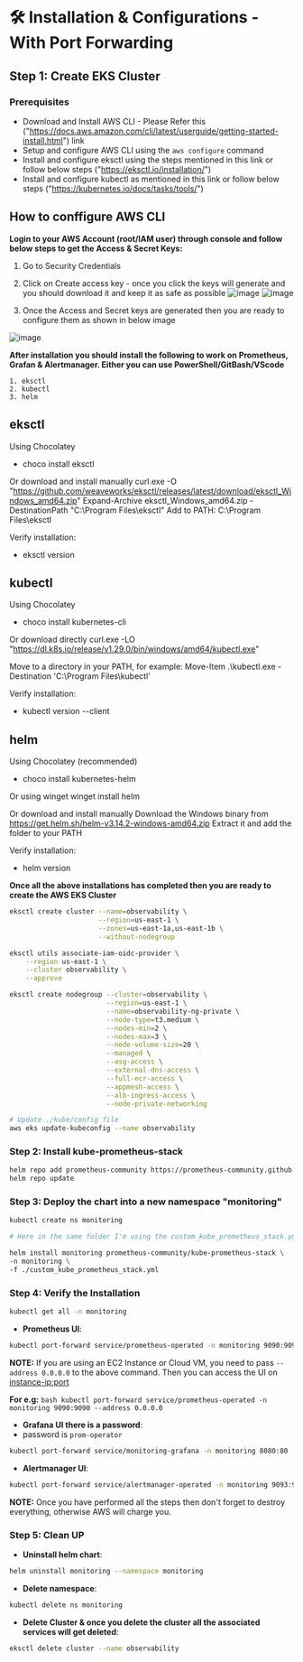 # 🛠️  Installation & Configurations - With Port Forwarding
## Step 1: Create EKS Cluster

### Prerequisites
- Download and Install AWS CLI - Please Refer this ("https://docs.aws.amazon.com/cli/latest/userguide/getting-started-install.html") link
- Setup and configure AWS CLI using the `aws configure` command
- Install and configure eksctl using the steps mentioned in this link or follow below steps ("https://eksctl.io/installation/")
- Install and configure kubectl as mentioned in this link or follow below steps ("https://kubernetes.io/docs/tasks/tools/")

## How to conffigure AWS CLI
**Login to your AWS Account (root/IAM user) through console and follow below steps to get the Access & Secret Keys:**

1. Go to Security Credentials
2. Click on Create access key - once you click the keys will generate and you should download it and keep it as safe as possible
![image](https://github.com/user-attachments/assets/c996bc93-ab4e-4ef5-a702-bb02e3e7ccb1)
![image](https://github.com/user-attachments/assets/36aec483-0d02-409b-9f52-9cb868b86c55)

4. Once the Access and Secret keys are generated then you are ready to configure them as shown in below image
  
![image](https://github.com/user-attachments/assets/5614fd31-9151-442c-8a87-f05fc7a44132)


**After installation you should install the following to work on Prometheus, Grafan & Alertmanager. Either you can use PowerShell/GitBash/VScode**

    1. eksctl
    2. kubectl
    3. helm

## eksctl

Using Chocolatey
- choco install eksctl

Or download and install manually
curl.exe -O "https://github.com/weaveworks/eksctl/releases/latest/download/eksctl_Windows_amd64.zip"
Expand-Archive eksctl_Windows_amd64.zip -DestinationPath "C:\Program Files\eksctl"
Add to PATH: C:\Program Files\eksctl

Verify installation:
- eksctl version

## kubectl

Using Chocolatey
- choco install kubernetes-cli

Or download directly
curl.exe -LO "https://dl.k8s.io/release/v1.29.0/bin/windows/amd64/kubectl.exe"

Move to a directory in your PATH, for example:
Move-Item .\kubectl.exe -Destination 'C:\Program Files\kubectl\'

Verify installation:
- kubectl version --client

## helm
Using Chocolatey (recommended)
- choco install kubernetes-helm

Or using winget
winget install helm

Or download and install manually
Download the Windows binary from https://get.helm.sh/helm-v3.14.2-windows-amd64.zip
Extract it and add the folder to your PATH

Verify installation:
- helm version

**Once all the above installations has completed then you are ready to create the AWS EKS Cluster**

```bash
eksctl create cluster --name=observability \
                      --region=us-east-1 \
                      --zones=us-east-1a,us-east-1b \
                      --without-nodegroup
```
```bash
eksctl utils associate-iam-oidc-provider \
    --region us-east-1 \
    --cluster observability \
    --approve
```
```bash
eksctl create nodegroup --cluster=observability \
                        --region=us-east-1 \
                        --name=observability-ng-private \
                        --node-type=t3.medium \
                        --nodes-min=2 \
                        --nodes-max=3 \
                        --node-volume-size=20 \
                        --managed \
                        --asg-access \
                        --external-dns-access \
                        --full-ecr-access \
                        --appmesh-access \
                        --alb-ingress-access \
                        --node-private-networking

# Update ./kube/config file
aws eks update-kubeconfig --name observability
```

### Step 2: Install kube-prometheus-stack
```bash
helm repo add prometheus-community https://prometheus-community.github.io/helm-charts
helm repo update
```

### Step 3: Deploy the chart into a new namespace "monitoring"
```bash
kubectl create ns monitoring
```
```bash
# Here in the same folder I'm using the custom_kube_prometheus_stack.yml file for Alertmanager

helm install monitoring prometheus-community/kube-prometheus-stack \
-n monitoring \
-f ./custom_kube_prometheus_stack.yml
```

### Step 4: Verify the Installation
```bash
kubectl get all -n monitoring
```
- **Prometheus UI**:
```bash
kubectl port-forward service/prometheus-operated -n monitoring 9090:9090
```

**NOTE:** If you are using an EC2 Instance or Cloud VM, you need to pass `--address 0.0.0.0` to the above command. Then you can access the UI on <instance-ip:port>

**For e.g:** ```bash kubectl port-forward service/prometheus-operated -n monitoring 9090:9090 --address 0.0.0.0 ```
- **Grafana UI there is a password**:
- password is `prom-operator`
```bash
kubectl port-forward service/monitoring-grafana -n monitoring 8080:80
```
- **Alertmanager UI**:
```bash
kubectl port-forward service/alertmanager-operated -n monitoring 9093:9093
```
**NOTE:** Once you have performed all the steps then don't forget to destroy everything, otherwise AWS will charge you.

### Step 5: Clean UP
- **Uninstall helm chart**:
```bash
helm uninstall monitoring --namespace monitoring
```
- **Delete namespace**:
```bash
kubectl delete ns monitoring
```
- **Delete Cluster & once you delete the cluster all the associated services will get deleted**:
```bash
eksctl delete cluster --name observability
```
